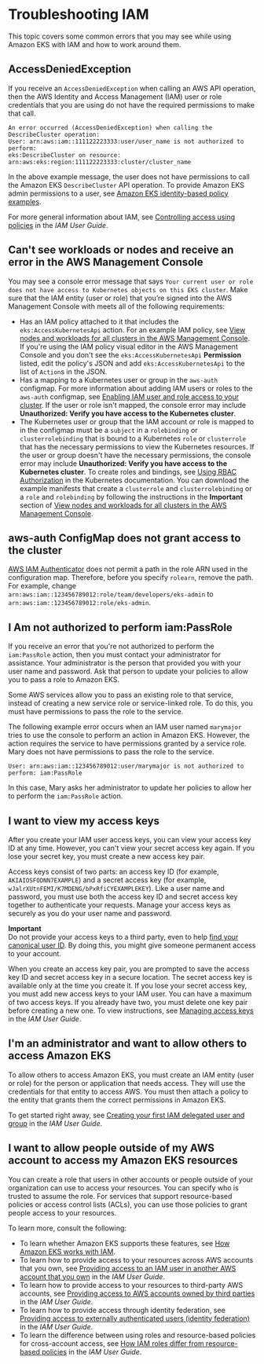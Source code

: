 # Troubleshooting IAM<a name="troubleshooting_iam"></a>

This topic covers some common errors that you may see while using Amazon EKS with IAM and how to work around them\.

## AccessDeniedException<a name="iam-error"></a>

If you receive an `AccessDeniedException` when calling an AWS API operation, then the AWS Identity and Access Management \(IAM\) user or role credentials that you are using do not have the required permissions to make that call\. 

```
An error occurred (AccessDeniedException) when calling the DescribeCluster operation: 
User: arn:aws:iam::111122223333:user/user_name is not authorized to perform: 
eks:DescribeCluster on resource: arn:aws:eks:region:111122223333:cluster/cluster_name
```

In the above example message, the user does not have permissions to call the Amazon EKS `DescribeCluster` API operation\. To provide Amazon EKS admin permissions to a user, see [Amazon EKS identity\-based policy examples](security_iam_id-based-policy-examples.md)\.

For more general information about IAM, see [Controlling access using policies](https://docs.aws.amazon.com/IAM/latest/UserGuide/access_controlling.html) in the *IAM User Guide*\.

## Can't see workloads or nodes and receive an error in the AWS Management Console<a name="security-iam-troubleshoot-cannot-view-nodes-or-workloads"></a>

You may see a console error message that says `Your current user or role does not have access to Kubernetes objects on this EKS cluster`\. Make sure that the IAM entity \(user or role\) that you’re signed into the AWS Management Console with meets all of the following requirements:
+ Has an IAM policy attached to it that includes the `eks:AccessKubernetesApi` action\. For an example IAM policy, see [View nodes and workloads for all clusters in the AWS Management Console](security_iam_id-based-policy-examples.md#policy_example3)\. If you're using the IAM policy visual editor in the AWS Management Console and you don't see the `eks:AccessKubernetesApi` **Permission** listed, edit the policy's JSON and add `eks:AccessKubernetesApi` to the list of `Action`s in the JSON\.
+ Has a mapping to a Kubernetes user or group in the `aws-auth` configmap\. For more information about adding IAM users or roles to the `aws-auth` configmap, see [Enabling IAM user and role access to your cluster](add-user-role.md)\. If the user or role isn't mapped, the console error may include **Unauthorized: Verify you have access to the Kubernetes cluster**\.
+ The Kubernetes user or group that the IAM account or role is mapped to in the configmap must be a `subject` in a `rolebinding` or `clusterrolebinding` that is bound to a Kubernetes `role` or `clusterrole` that has the necessary permissions to view the Kubernetes resources\. If the user or group doesn't have the necessary permissions, the console error may include **Unauthorized: Verify you have access to the Kubernetes cluster**\. To create roles and bindings, see [Using RBAC Authorization](https://kubernetes.io/docs/reference/access-authn-authz/rbac/) in the Kubernetes documentation\. You can download the example manifests that create a `clusterrole` and `clusterrolebinding` or a `role` and `rolebinding` by following the instructions in the **Important** section of [View nodes and workloads for all clusters in the AWS Management Console](security_iam_id-based-policy-examples.md#policy_example3)\.

## aws\-auth ConfigMap does not grant access to the cluster<a name="security-iam-troubleshoot-ConfigMap"></a>

[AWS IAM Authenticator](https://github.com/kubernetes-sigs/aws-iam-authenticator) does not permit a path in the role ARN used in the configuration map\. Therefore, before you specify `rolearn`, remove the path\. For example, change `arn:aws:iam::123456789012:role/team/developers/eks-admin` to `arn:aws:iam::123456789012:role/eks-admin`\.

## I Am not authorized to perform iam:PassRole<a name="security_iam_troubleshoot-passrole"></a>

If you receive an error that you're not authorized to perform the `iam:PassRole` action, then you must contact your administrator for assistance\. Your administrator is the person that provided you with your user name and password\. Ask that person to update your policies to allow you to pass a role to Amazon EKS\.

Some AWS services allow you to pass an existing role to that service, instead of creating a new service role or service\-linked role\. To do this, you must have permissions to pass the role to the service\.

The following example error occurs when an IAM user named `marymajor` tries to use the console to perform an action in Amazon EKS\. However, the action requires the service to have permissions granted by a service role\. Mary does not have permissions to pass the role to the service\.

```
User: arn:aws:iam::123456789012:user/marymajor is not authorized to perform: iam:PassRole
```

In this case, Mary asks her administrator to update her policies to allow her to perform the `iam:PassRole` action\.

## I want to view my access keys<a name="security_iam_troubleshoot-access-keys"></a>

After you create your IAM user access keys, you can view your access key ID at any time\. However, you can't view your secret access key again\. If you lose your secret key, you must create a new access key pair\. 

Access keys consist of two parts: an access key ID \(for example, `AKIAIOSFODNN7EXAMPLE`\) and a secret access key \(for example, `wJalrXUtnFEMI/K7MDENG/bPxRfiCYEXAMPLEKEY`\)\. Like a user name and password, you must use both the access key ID and secret access key together to authenticate your requests\. Manage your access keys as securely as you do your user name and password\.

**Important**  
 Do not provide your access keys to a third party, even to help [find your canonical user ID](https://docs.aws.amazon.com/general/latest/gr/acct-identifiers.html#FindingCanonicalId)\. By doing this, you might give someone permanent access to your account\. 

When you create an access key pair, you are prompted to save the access key ID and secret access key in a secure location\. The secret access key is available only at the time you create it\. If you lose your secret access key, you must add new access keys to your IAM user\. You can have a maximum of two access keys\. If you already have two, you must delete one key pair before creating a new one\. To view instructions, see [Managing access keys](https://docs.aws.amazon.com/IAM/latest/UserGuide/id_credentials_access-keys.html#Using_CreateAccessKey) in the *IAM User Guide*\.

## I'm an administrator and want to allow others to access Amazon EKS<a name="security_iam_troubleshoot-admin-delegate"></a>

To allow others to access Amazon EKS, you must create an IAM entity \(user or role\) for the person or application that needs access\. They will use the credentials for that entity to access AWS\. You must then attach a policy to the entity that grants them the correct permissions in Amazon EKS\.

To get started right away, see [Creating your first IAM delegated user and group](https://docs.aws.amazon.com/IAM/latest/UserGuide/getting-started_create-delegated-user.html) in the *IAM User Guide*\.

## I want to allow people outside of my AWS account to access my Amazon EKS resources<a name="security_iam_troubleshoot-cross-account-access"></a>

You can create a role that users in other accounts or people outside of your organization can use to access your resources\. You can specify who is trusted to assume the role\. For services that support resource\-based policies or access control lists \(ACLs\), you can use those policies to grant people access to your resources\.

To learn more, consult the following:
+ To learn whether Amazon EKS supports these features, see [How Amazon EKS works with IAM](security_iam_service-with-iam.md)\.
+ To learn how to provide access to your resources across AWS accounts that you own, see [Providing access to an IAM user in another AWS account that you own](https://docs.aws.amazon.com/IAM/latest/UserGuide/id_roles_common-scenarios_aws-accounts.html) in the *IAM User Guide*\.
+ To learn how to provide access to your resources to third\-party AWS accounts, see [Providing access to AWS accounts owned by third parties](https://docs.aws.amazon.com/IAM/latest/UserGuide/id_roles_common-scenarios_third-party.html) in the *IAM User Guide*\.
+ To learn how to provide access through identity federation, see [Providing access to externally authenticated users \(identity federation\)](https://docs.aws.amazon.com/IAM/latest/UserGuide/id_roles_common-scenarios_federated-users.html) in the *IAM User Guide*\.
+ To learn the difference between using roles and resource\-based policies for cross\-account access, see [How IAM roles differ from resource\-based policies](https://docs.aws.amazon.com/IAM/latest/UserGuide/id_roles_compare-resource-policies.html) in the *IAM User Guide*\.